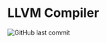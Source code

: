 # LLVM Compiler
![GitHub last commit](https://img.shields.io/github/last-commit/allenvox/llvm-compiler)
